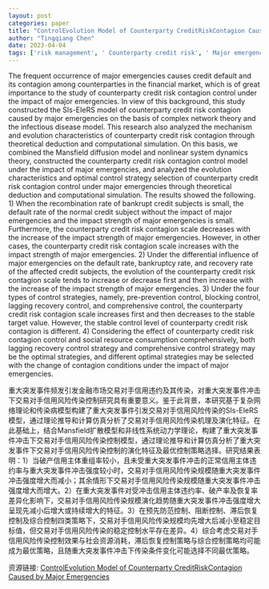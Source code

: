 ```yaml
---
layout: post
categories: paper
title: "ControlEvolution Model of Counterparty CreditRiskContagion Caused by Major Emergencies"
author: "Tingqiang Chen"
date: 2023-04-04
tags: ['risk management', ' Counterparty credit risk', ' Major emergency', ' Evolution control', ' Optimal policy selection']
---
```


The frequent occurrence of major emergencies causes credit default and its contagion among counterparties in the financial market, which is of great importance to the study of counterparty credit risk contagion control under the impact of major emergencies. In view of this background, this study constructed the SIs-EIeRS model of counterparty credit risk contagion caused by major emergencies on the basis of complex network theory and the infectious disease model. This research also analyzed the mechanism and evolution characteristics of counterparty credit risk contagion through theoretical deduction and computational simulation. On this basis, we combined the Mansfield diffusion model and nonlinear system dynamics theory, constructed the counterparty credit risk contagion control model under the impact of major emergencies, and analyzed the evolution characteristics and optimal control strategy selection of counterparty credit risk contagion control under major emergencies through theoretical deduction and computational simulation. The results showed the following. 1) When the recombination rate of bankrupt credit subjects is small, the default rate of the normal credit subject without the impact of major emergencies and the impact strength of major emergencies is small. Furthermore, the counterparty credit risk contagion scale decreases with the increase of the impact strength of major emergencies. However, in other cases, the counterparty credit risk contagion scale increases with the impact strength of major emergencies. 2) Under the differential influence of major emergencies on the default rate, bankruptcy rate, and recovery rate of the affected credit subjects, the evolution of the counterparty credit risk contagion scale tends to increase or decrease first and then increase with the increase of the impact strength of major emergencies. 3) Under the four types of control strategies, namely, pre-prevention control, blocking control, lagging recovery control, and comprehensive control, the counterparty credit risk contagion scale increases first and then decreases to the stable target value. However, the stable control level of counterparty credit risk contagion is different. 4) Considering the effect of counterparty credit risk contagion control and social resource consumption comprehensively, both lagging recovery control strategy and comprehensive control strategy may be the optimal strategies, and different optimal strategies may be selected with the change of contagion conditions under the impact of major emergencies.

重大突发事件频发引发金融市场交易对手信用违约及其传染，对重大突发事件冲击下交易对手信用风险传染控制研究具有重要意义。鉴于此背景，本研究基于复杂网络理论和传染病模型构建了重大突发事件引发交易对手信用风险传染的SIs-EIeRS模型，通过理论推导和计算仿真分析了交易对手信用风险传染机理及演化特征。在此基础上，结合Mansfield扩散模型和非线性系统动力学理论，构建了重大突发事件冲击下交易对手信用风险传染控制模型，通过理论推导和计算仿真分析了重大突发事件下交易对手信用风险传染控制的演化特征及最优控制策略选择。研究结果表明：1）当破产信用主体重组率较小，且未受重大突发事件冲击的正常信用主体违约率与重大突发事件冲击强度较小时，交易对手信用风险传染规模随重大突发事件冲击强度增大而减小；其余情形下交易对手信用风险传染规模随重大突发事件冲击强度增大而增大。2）在重大突发事件对受冲击信用主体违约率、破产率及恢复率差异化影响下，交易对手信用风险传染规模演化趋势随重大突发事件冲击强度增大呈现先减小后增大或持续增大的特征。3）在预先防范控制、阻断控制、滞后恢复控制及综合控制四类策略下，交易对手信用风险传染规模均先增大后减小至稳定目标值，但交易对手信用风险传染的稳定控制水平存在差异。4）综合考虑交易对手信用风险传染控制效果与社会资源消耗，滞后恢复控制策略与综合控制策略均可能成为最优策略，且随重大突发事件冲击下传染条件变化可能选择不同最优策略。

资源链接: [ControlEvolution Model of Counterparty CreditRiskContagion Caused by Major Emergencies](https://papers.ssrn.com/sol3/papers.cfm?abstract_id=4405079)
